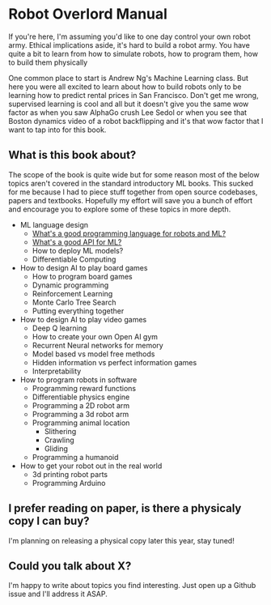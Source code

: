# Robot Overlord Manual
If you're here, I'm assuming you'd like to one day control your own robot army. Ethical implications aside, it's hard to build a robot army. You have quite a bit to learn from how to simulate robots, how to program them, how to build them physically

One common place to start is Andrew Ng's Machine Learning class. But here you were all excited to learn about how to build robots only to be learning how to predict rental prices in San Francisco. Don't get me wrong, supervised learning is cool and all but it doesn't give you the same wow factor as when you saw AlphaGo crush Lee Sedol or when you see that Boston dynamics video of a robot backflipping and it's that wow factor that I want to tap into for this book.

## What is this book about?
The scope of the book is quite wide but for some reason most of the below topics aren't covered in the standard introductory ML books. This sucked for me because I had to piece stuff together from open source codebases, papers and textbooks. Hopefully my effort will save you a bunch of effort and encourage you to explore some of these topics in more depth.

* ML language design
    * [What's a good programming language for robots and ML?](book/1-ML-language.md)
    * [What's a good API for ML?](book/2-Keras.md)
    * How to deploy ML models?
    * Differentiable Computing
* How to design AI to play board games
    * How to program board games
    * Dynamic programming
    * Reinforcement Learning
    * Monte Carlo Tree Search
    * Putting everything together
* How to design AI to play video games
    * Deep Q learning
    * How to create your own Open AI gym
    * Recurrent Neural networks for memory
    * Model based vs model free methods
    * Hidden information vs perfect information games
    * Interpretability
* How to program robots in software
    * Programming reward functions
    * Differentiable physics engine
    * Programming a 2D robot arm
    * Programming a 3d robot arm
    * Programming animal location
        * Slithering
        * Crawling
        * Gliding
    * Programming a humanoid
* How to get your robot out in the real world
    * 3d printing robot parts
    * Programming Arduino

## I prefer reading on paper, is there a physicaly copy I can buy?
I'm planning on releasing a physical copy later this year, stay tuned!

## Could you talk about X?
I'm happy to write about topics you find interesting. Just open up a Github issue and I'll address it ASAP.